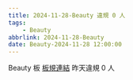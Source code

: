 ```yaml
---
title: 2024-11-28-Beauty 違規 0 人
tags:
    - Beauty
abbrlink: 2024-11-28-Beauty
date: Beauty-2024-11-28 12:00:00
---
```

Beauty 板 [板規連結](https://www.ptt.cc/bbs/Beauty/M.1630069980.A.84B.html)
昨天違規 0 人
